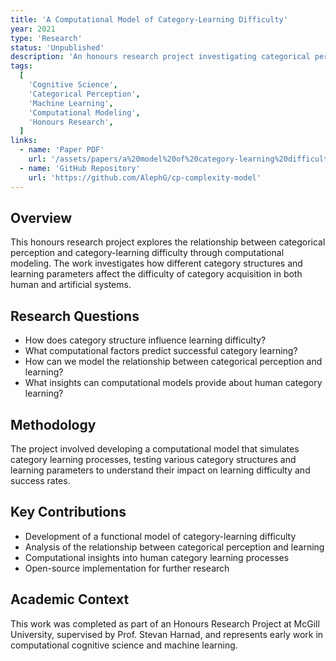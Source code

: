 ```yaml
---
title: 'A Computational Model of Category-Learning Difficulty'
year: 2021
type: 'Research'
status: 'Unpublished'
description: 'An honours research project investigating categorical perception and category-learning difficulty through the development of a functional model of experimental outcomes, conducted under the supervision of Prof. Stevan Harnad at McGill University.'
tags:
  [
    'Cognitive Science',
    'Categorical Perception',
    'Machine Learning',
    'Computational Modeling',
    'Honours Research',
  ]
links:
  - name: 'Paper PDF'
    url: '/assets/papers/a%20model%20of%20category-learning%20difficulty.pdf'
  - name: 'GitHub Repository'
    url: 'https://github.com/AlephG/cp-complexity-model'
---
```


## Overview

This honours research project explores the relationship between categorical perception and category-learning difficulty through computational modeling. The work investigates how different category structures and learning parameters affect the difficulty of category acquisition in both human and artificial systems.

## Research Questions

- How does category structure influence learning difficulty?
- What computational factors predict successful category learning?
- How can we model the relationship between categorical perception and learning?
- What insights can computational models provide about human category learning?

## Methodology

The project involved developing a computational model that simulates category learning processes, testing various category structures and learning parameters to understand their impact on learning difficulty and success rates.

## Key Contributions

- Development of a functional model of category-learning difficulty
- Analysis of the relationship between categorical perception and learning
- Computational insights into human category learning processes
- Open-source implementation for further research

## Academic Context

This work was completed as part of an Honours Research Project at McGill University, supervised by Prof. Stevan Harnad, and represents early work in computational cognitive science and machine learning.
